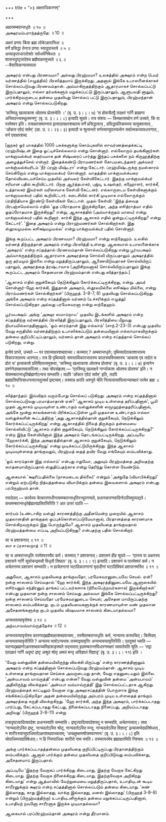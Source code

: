 +++
title = "०३ अक्षराधिकरणम्"

+++

अक्षरमम्बरान्तधृतेः ॥ १० ॥  
அக்ஷரமம்பராந்தத்ருதே: ॥ 10 ॥

अक्षरं प्रणवः किंवा ब्रह्म लोकेऽक्षराभिधा ॥  
वर्णे प्रसिद्धा तेनात्र प्रणवः स्यादुपास्तये ॥ ५ ॥  
अव्याकृताधारतोक्तेः सर्वधर्मनिषेधतः ॥  
शासनाद्द्रष्टृतादेश्च ब्रह्मैवाक्षरमुच्यते ॥ ६ ॥  
--वैयासिकन्यायमाला

அக்ஷரம் என்பது பிரணவமா? அல்லது பிரஹ்மமா? உலகத்தில் அக்ஷரம் என்ற பெயர்
வர்ணத்தில் (எழுத்தில்) பிரஸித்தமாய் இருக்கிறது. அதனால் இங்கே
உபாஸனைக்காகச் சொல்லப்படுவது பிரணவம்தான். அவ்யாகிருதத்திற்கும் ஆதாரமாகச்
சொல்லப்பட்டு இருப்பதாலும், எல்லா தர்மங்களும் மறுக்கப்பட்டு இருப்பதாலும்,
ஆளுபவதி னாலும், பார்க்கிறவருடைய தன்மை முதலியது சொல்லப் பட்டு
இருப்பதாலும், பிரஹ்மந்தான் அக்ஷரம் என்று சொல்லப்படுகிறது.

‘कस्मिन्नु खल्वाकाश ओतश्च प्रोतश्चेति ।’ (बृ. उ. ३। ८। ७) ‘स
होवाचैतद्वै तदक्षरं गार्गि ब्राह्मणा अभिवदन्त्यस्थूलमनणु’ (बृ. उ. ३।
८। ८) इत्यादि श्रूयते। तत्र संशयः — किमक्षरशब्देन वर्ण उच्यते, किं वा
परमेश्वर इति। तत्राक्षरसमाम्नाय इत्यादावक्षरशब्दस्य वर्णे
प्रसिद्धत्वात् , प्रसिद्ध्यतिक्रमस्य चायुक्तत्वात् , ‘ओंकार एवेदं
सर्वम्’ (छा. उ. २। २३। ३) इत्यादौ च श्रुत्यन्तरे
वर्णस्याप्युपास्यत्वेन सर्वात्मकत्वावधारणात् , वर्ण एवाक्षरशब्द

\[ஜநகர் ஓர் யாகத்தில் 1000 பசுக்களுக்கு கொம்புகளில் ஸுவர்ணத்தைக்கட்டி
ப்ரஹ்மிஷ்டன் இதை ஓட்டிச்செல்லலாம் என்று சொன்னார். எல்லோரும்
தயங்கினார்கள். யாக்ஞவல்க்யர் தைர்யமாக தன் சிஷ்யரைப் பார்த்து இந்தப்
பசுக்களை நம் கிருஹத்திற்கு அழைத்துச்செல் என்றார். இதைக்கண்டு பிராமணர்கள்
கோபமடைந்தனர் அச்வலர் யாக்ஞ்வல்க்யரிடம் ‘நீர் ப்ரஹ் மிஷ்டரா' என்று
கேட்டார். ப்ரஹ்மிஷ்டருக்கு நமஸ்காரம் செய்கிறோம் என்று யாக்ஞவலக்யர்
சொன்னார். வாதத்தில் யாக்ஞவல்க்யரை தோல்வியடையச்செய்ய முதலில் அச்வலர்
கேள்விகேட்டார். இதற்கு யாக்ஞவல்க்யர் சரியான பதில் கூறிவிட்டார். பிறகு
ஆர்த்தபாகர், புஜ்யு, உஷஸ்தர், கஹோளர், கார்க்கீ, உத்தாலகர் இவர்கள்
வரிசையாக கேள்வி கேட்டனர். எல்லாருடைய கேள்விகளுக்கும் யாக்ஞவலக்யர் பதில்
கூறிவிட்டார். கடைசியில் கார்கி முடிவாக எல்லோருக்கும் ப்ரதிநிதியாக இரண்டு
கேள்விகள் கேட்டாள். முதல் கேள்வி: 'இந்த த்வைத பிரபஞ்சமெல்லாம் எதில் 'ஓத
ப்ரோதமாக இருக்கிறதோ, அந்த ஸூத்ராத்மா எதில் ஓதப்ரோதமாக இருக்கிறது? என்று,
ஆகாசத்தில் (அவ்யாக்ருதம் மாயை) என்று யாக்ஞவல்கயர் பதில் கூறினார். கார்கி
இந்த ஆகாசம் எதில் ஒன்றுபட்டிருக்கிறது? என்று கேட்டார்'. 'இதை அக்ஷரம்
என்று பிராஹ்மணர்கள் சொல்கிறார்கள். இது ஸ்தூலமுமல்ல ஸூக்ஷ்மமுமல்ல' என்று
யாக்ஞவல்க்யர் பதில் சொன்னார்.

இங்கு கூறப்பட்ட அக்ஷரம் பிரணவமா? பிரஹ்மமா? என்று ஸந்தேஹம். உலகில் வர்ணத்
திற்குத்தான் அக்ஷரம் என்று பிரஸித்தி உள்ளது. ஆகையால் உபாஸனைக்காக
‘அக்ஷரம்' என்ற சப்தத்தால் பிரணவம்தான் சொல்லப்படுகிறது என்று பூர்வபக்ஷம்
அவ்யாக்ருதத்திற்கும் ஆதாரமாக அக்ஷரத்தை சொல்லி யிருப்பதாலும் அக்ஷரத்தில்
ஒரு தர்மமும் இல்லை என்று மறுத்திருப்பதாலும், ஆணையிடுவதாகச் சொல்லியிருப்
பதாலும், அக்ஷரத்தை த்ரஷ்டாவாக (அறிகிறவனாக) சொல்லியிருப்பதாலும் இங்கு
கூறப்பட்ட அக்ஷரம் சேதனமான பிரஹ்மம்தான் என்பது ஸித்தாந்தம்.\]

‘ஆகாசம் எதில் குறுக்கேயும் நெடுக்கிலும் கோர்க்கபட்டிருக்கிறது, என்று.
அவர் சொன்னார்-ஹே கார்க்கி, இதுதான் அக்ஷரம், ஸ்தூலமில்லை ஸூக்ஷ்ம மில்லை,
என்று பிராம்மணர்கள் சொல்கிறார்கள்' (பிருஹத். 3-8-7, 8) முதலியது
சொல்லப்படுகிறது. அங்கே அக்ஷரம் என்ற சப்தத்தினால் வர்ணம் (உச்சரிக்கும்
எழுத்து) சொல்லப்படுகிறதா அல்லது பரமேசுவரனா என்று ஸந்தேஹம்.

பூர்வபக்ஷம்: அங்கு ‘அக்ஷர ஸமாம்நாய:' முதலிய இடங்களில் அக்ஷரம் என்ற
சப்தத்திற்கு வர்ணத்தில் பிரஸித்தி இருப்பதாலும், பிரஸித்தியை மீறுவது
நியாயமில்லாததினாலும், 'ஓம் காரம்தான் இது எல்லாம்' (சாந்.2-23-3) என்பது
முதலிய வேறு சுருதியில் வர்ணத்திற்கும் உபாஸிக்கப்படும் தன்மையினால்
எல்லாமாகவிருக்கும் தன்மை குறிப்பிட்டிப்பதாலும், வர்ணம் தான் அக்ஷரம் என்ற
சப்தத்தால் சொல்லப் படுகிறது, என்று.

इत्येवं प्राप्ते, उच्यते — पर एवात्माक्षरशब्दवाच्यः। कस्मात् ?
अम्बरान्तधृतेः; पृथिव्यादेराकाशान्तस्य विकारजातस्य धारणात्। तत्र हि
पृथिव्यादेः समस्तविकारजातस्य कालत्रयविभक्तस्य ‘आकाश एव तदोतं च प्रोतं च’
इत्याकाशे प्रतिष्ठितत्वमुक्त्वा, ‘कस्मिन्नु खल्वाकाश ओतश्च प्रोतश्च’
(बृ. उ. ३। ८। ७) इत्यनेन प्रश्नेनेदमक्षरमवतारितम्। तथा चोपसंहृतम् —
‘एतस्मिन्नु खल्वक्षरे गार्ग्याकाश ओतश्च प्रोतश्च’ इति। न
चेयमम्बरान्तधृतिर्ब्रह्मणोऽन्यत्र सम्भवति। यदपि ‘ओंकार एवेदं सर्वम्’
इति, तदपि ब्रह्मप्रतिपत्तिसाधनत्वात्स्तुत्यर्थं द्रष्टव्यम्। तस्मान्न
क्षरति अश्नुते चेति नित्यत्वव्यापित्वाभ्यामक्षरं परमेव ब्रह्म ॥ १० ॥

ஸித்தாந்தம்: இவ்விதம் வரும்போது சொல்லப் படுகிறது: அக்ஷரம் என்ற
சப்தத்தினால் சொல்லப்படுவது பரமாத்மாதான் ஏன்? ‘ஆகாசம் முடிய உள்ளதை
தரிப்பதினால்', பூமி முதல் ஆகாசம் முடியவுள்ள உண்டாகும் வஸ்துக்களின்
ஸமூஹத்தைதரிப்பதினால், அங்கே மூன்று காலங்களால் பிரிக்கப்பட்டுள்ள பூமி
முதலான உண்டாகும் எல்லா வஸ்துக்களின் கூட்டத்திற்கு ‘அது ஆகாசத்தில்தான்
குறுக்கேயும், நெடுக்கிலும் கோர்க்கப்பட்டிருக்கிறது' என்று ஆகாசத்தில்
நிலைத் திருக்கும் தன்மையை சொல்லிவிட்டு ‘ஆகாசம் எதில் குறுக்கேயும்,
நெடுக்கிலும் கோர்க்கப்பட்டிருக்கிறது?' என்ற இந்த கேள்வியினால் இந்த
அக்ஷரம் தொடங்கப்பட்டிருக்கிறது. அப்படியே 'ஹேகார்க்கி, இந்த
அக்ஷரத்தில்தான் ஆகாசம் குறுக்கேயும், நெடுக்கிலும்
கோர்க்கப்பட்டிருக்கிறது' என்று முடிக்கப்பட்டுமிருக்கிறது. இந்த ஆகாசம்
முடியவுள்ளதை தாங்குவதும், பிரஹ்மத் தைத் தவிர வேறு எங்கேயும்
ஸம்பவிக்காது.

‘ஓம் காரம்தான் இது எல்லாம்' என்பது எதுவோ, அதுவும் பிரஹ்மத்தை அறிவதற்கு
ஸாதனமாயிருப்பதால் ஸ்துதிப்பதற்காக என்று தெரிந்து கொள்ள வேண்டும்.

ஆகையால் 'க்ஷரிப்பதில்லை (நாசமடைவ தில்லை)' என்றும் 'அச்நுதே
(வியாபிக்கிறது)' என்றும் ஏற்படுகிற நித்யத்தன்மை வியாபிக்கும் தன்மை
இவைகளால் அக்ஷரம் என்பது பரபிருஹ்மம் தான்.

स्यादेतत् — कार्यस्य चेत्कारणाधीनत्वमम्बरान्तधृतिरभ्युपगम्यते,
प्रधानकारणवादिनोऽपीयमुपपद्यते। कथमम्बरान्तधृतेर्ब्रह्मत्वप्रतिपत्तिरिति
? अत उत्तरं पठति —

கார்யம் (உண்டாகிற வஸ்து) காரணத்திற்கு அதீனமென்ற முறையில் ஆகாசம்
முதலானதின் தாங்குதல் ஒப்புக்கொள்ளப்படுமேயானால், பிரதானத்தை காரணமாக
சொல்கிறவருக்கும் இது பொருந்துமே? ஆகாசம் முதலியதை தாங்குவதால்
பிரஹ்மத்தன்மை எப்படி அறியப்படுகிறது? என்பதற்கு பதில் சொல்கிறார்.

सा च प्रशासनात् ॥ ११ ॥  
ஸா ச ப்ரசாஸநாத் ॥ 11 ॥

सा च अम्बरान्तधृतिः परमेश्वरस्यैव कर्म। कस्मात् ? प्रशासनात्। प्रशासनं
हीह श्रूयते — ‘एतस्य वा अक्षरस्य प्रशासने गार्गि सूर्याचन्द्रमसौ विधृतौ
तिष्ठतः’ (बृ. उ. ३। ८। ९) इत्यादि। प्रशासनं च पारमेश्वरं कर्म। न
अचेतनस्य प्रशासनं सम्भवति। न ह्यचेतनानां घटादिकारणानां मृदादीनां
घटादिविषयं प्रशासनमस्ति ॥ ११ ॥

அதுவோ, ஆகாசம் முதலியதை தாங்குவதோ, பரமேசுவரனுடையவே செயல். ஏன்? நன்கு
சாஸனம் செய்வதால் 'ஹே கார்க்கி, இந்த அக்ஷரத்தினுடையவே ஆளுகையில் ஸூர்யனும்
சந்திரனும் தாங்கப் பட்டவர்களாக (நிலைபெற்றவர்களாக) இருக்கிறார்கள்' என்பது
முதலான நன்கு சாஸனம் செய்வது அல்லவா இங்கே சொல்லப்பட்டிருக்கிறது? நன்கு
சாஸனம் செய்வதோ பரமேசுவரனுடைய செயல்; அசேதன மாயிருப்பதற்கு சாஸனம்
ஸம்பவிக்காது. குடம் முதலியவைகளுக்குக் காரணமாயுள்ள மண் முதலான
அசேதனங்களுக்கு குடம் முதலிய விஷயமாக சாஸனம் கிடையாதல்லவா?

अन्यभावव्यावृत्तेश्च ॥ १२ ॥  
அந்யபாவவ்யாவ்ருத்தேச்ச ॥ 12 ॥

अन्यभावव्यावृत्तेश्च कारणाद्ब्रह्मैवाक्षरशब्दवाच्यम् ,
तस्यैवाम्बरान्तधृतिः कर्म, नान्यस्य कस्यचित्। किमिदम्
अन्यभावव्यावृत्तेरिति ? अन्यस्य भावोऽन्यभावः तस्माद्व्यावृत्तिः
अन्यभावव्यावृत्तिरिति। एतदुक्तं भवति —
यदन्यद्ब्रह्मणोऽक्षरशब्दवाच्यमिहाशङ्क्यते तद्भावात्
इदमम्बरान्तविधारणमक्षरं व्यावर्तयति श्रुतिः — ‘तद्वा एतदक्षरं गार्गि
अदृष्टं द्रष्टृ अश्रुतं श्रोतृ अमतं मन्तृ अविज्ञातं विज्ञातृ’ (बृ. उ.
३। ८। ११) इति ।

'வேறு வஸ்துவின் தன்மையிலிருந்து விலக்கி யிருப்பது' என்ற காரணத்தினாலும்
அக்ஷரம் என்ற சப்தத்தினால் சொல்லப்படுவது பிரஹ்மம்தான். ஆகாசம் முடிய
உள்ளதை தாங்குவதான செய்கை அவருடையது தான், வேறு எதனுடையதும் இல்லை.
‘அன்யபாவவ் யாவ்ருத்தி' என்பது என்ன? வேறு வஸ்துவின் தன்மை 'அன்யபாவம்’
அதிலிருந்து விலக்குதல் 'அன்யபா வவ்யாவ்ருத்தி’ இது சொல்லப்பட்டதாக ஆகிறது.
பிரஹ்மத்தைக் காட்டிலும் வேறான எது அக்ஷரசப்தத்தின் பொருளாக இங்கு
சங்கிக்கப்படுகிறதோ அதன் தன்மையிலிருந்து அம்பரம் முடிய உள்ளதைத் தாங்கும்
அக்ஷரத்தை சுருதி விலக்குகிறது. 'ஹே கார்க்கி, அந்த இந்த அக்ஷரம்,
பார்க்கப்படாதது பார்ப்பது, கேட்கப்படாதது கேட்பது, நினைக்கப்படாதது
நினைப்பது, அறியப்படாதது அறிவது' (பிருஹத் 3-8-11) என்று

तत्रादृष्टत्वादिव्यपदेशः प्रधानस्यापि सम्भवति। द्रष्टृत्वादिव्यपदेशस्तु
न सम्भवति, अचेतनत्वात्। तथा ‘नान्यदतोऽस्ति द्रष्टृ, नान्यदतोऽस्ति
श्रोतृ, नान्यदतोऽस्ति मन्तृ, नान्यदतोऽस्ति विज्ञातृ’
इत्यात्मभेदप्रतिषेधात् , न शारीरस्याप्युपाधिमतोऽक्षरशब्दवाच्यत्वम्;
‘अचक्षुष्कमश्रोत्रमवागमनः’ (बृ. उ. ३। ८। ८) इति
चोपाधिमत्ताप्रतिषेधात्। न हि निरुपाधिकः शारीरो नाम भवति। तस्मात्परमेव
ब्रह्माक्षरमिति निश्चयः ॥ १२ ॥

அங்கு பார்க்கப்படாதத்தன்மை முதலியதை குறிப்பிட்டிருப்பது பிரதானத்திற்கும்
ஸம்பவிக்கும். ஆனால் பார்க்கும் தன்மை முதலியதை குறிப்பிடுவது
ஸம்பவிக்காது, அசேதனமாய் இருப்பதால்.

அப்படியே ‘இதற்கு வேறாகப் பார்க்கிறது கிடையாது, இதற்கு வேறாக கேட்கிறது
கிடையாது. இதற்கு வேறாக நினைக்கிறது கிடையாது, இதற்குவேறாக அறிகிறது
கிடையாது' என்று ஆத்மாவில் வேற்றுமையை மறுத்திருப்பதால், உபாதியுடன் கூடிய
சாரீரனுக்கும் க்ஷரம் என்ற சப்தத்தினால் சொல்லப்படும் தன்மை கிடையாது. ‘கண்
இல்லாதது, காது இல்லாதது, வாக்கு இல்லாதது, மனஸ் இல்லாதது' (பிருஹத் 3-8-8)
என்றும் (பிருஹ்மத்திற்கு) உபாதியுடனிருக்கும் தன்மை
மறுக்கப்பட்டிருப்பதினால், உபாதியற் றவனோ சாரீரனாக இருக்க முடியாதல்லவா?

ஆகையால் பரப்பிரஹ்மம்தான் அக்ஷரம் என்று தீர்மானம்.
